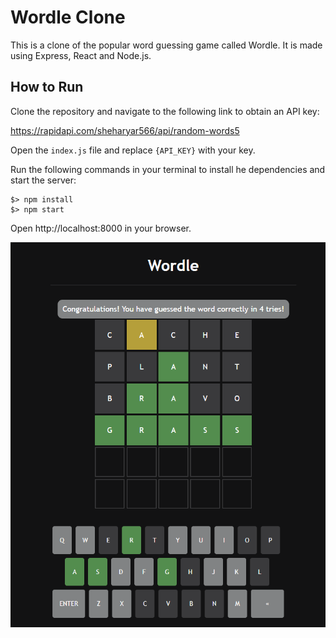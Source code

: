 # Wordle Clone

This is a clone of the popular word guessing game called Wordle. It is made using Express, React and Node.js.

## How to Run

Clone the repository and navigate to the following link to obtain an API key:

https://rapidapi.com/sheharyar566/api/random-words5

Open the `index.js` file and replace `{API_KEY}` with your key.

Run the following commands in your terminal to install he dependencies and start the server:

```
$> npm install
$> npm start
```

Open http://localhost:8000 in your browser.

![](wordle.PNG)
